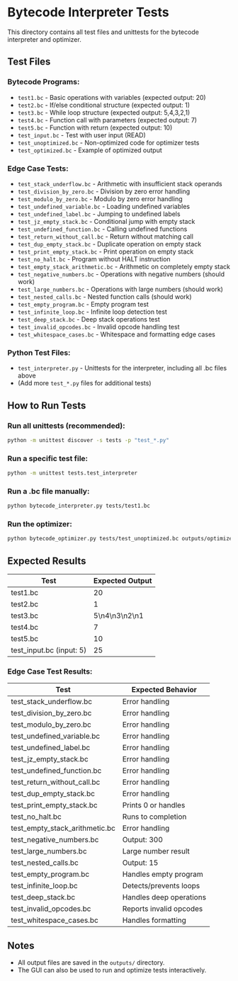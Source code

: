 # Bytecode Interpreter Tests

This directory contains all test files and unittests for the bytecode interpreter and optimizer.

## Test Files

### Bytecode Programs:
- `test1.bc` - Basic operations with variables (expected output: 20)
- `test2.bc` - If/else conditional structure (expected output: 1)
- `test3.bc` - While loop structure (expected output: 5,4,3,2,1)
- `test4.bc` - Function call with parameters (expected output: 7)
- `test5.bc` - Function with return (expected output: 10)
- `test_input.bc` - Test with user input (READ)
- `test_unoptimized.bc` - Non-optimized code for optimizer tests
- `test_optimized.bc` - Example of optimized output

### Edge Case Tests:
- `test_stack_underflow.bc` - Arithmetic with insufficient stack operands
- `test_division_by_zero.bc` - Division by zero error handling
- `test_modulo_by_zero.bc` - Modulo by zero error handling
- `test_undefined_variable.bc` - Loading undefined variables
- `test_undefined_label.bc` - Jumping to undefined labels
- `test_jz_empty_stack.bc` - Conditional jump with empty stack
- `test_undefined_function.bc` - Calling undefined functions
- `test_return_without_call.bc` - Return without matching call
- `test_dup_empty_stack.bc` - Duplicate operation on empty stack
- `test_print_empty_stack.bc` - Print operation on empty stack
- `test_no_halt.bc` - Program without HALT instruction
- `test_empty_stack_arithmetic.bc` - Arithmetic on completely empty stack
- `test_negative_numbers.bc` - Operations with negative numbers (should work)
- `test_large_numbers.bc` - Operations with large numbers (should work)
- `test_nested_calls.bc` - Nested function calls (should work)
- `test_empty_program.bc` - Empty program test
- `test_infinite_loop.bc` - Infinite loop detection test
- `test_deep_stack.bc` - Deep stack operations test
- `test_invalid_opcodes.bc` - Invalid opcode handling test  
- `test_whitespace_cases.bc` - Whitespace and formatting edge cases

### Python Test Files:
- `test_interpreter.py` - Unittests for the interpreter, including all .bc files above
- (Add more `test_*.py` files for additional tests)

## How to Run Tests

### Run all unittests (recommended):
```bash
python -m unittest discover -s tests -p "test_*.py"
```

### Run a specific test file:
```bash
python -m unittest tests.test_interpreter
```

### Run a .bc file manually:
```bash
python bytecode_interpreter.py tests/test1.bc
```

### Run the optimizer:
```bash
python bytecode_optimizer.py tests/test_unoptimized.bc outputs/optimized.bc
```

## Expected Results

| Test         | Expected Output      |
|--------------|---------------------|
| test1.bc     | 20                  |
| test2.bc     | 1                   |
| test3.bc     | 5\n4\n3\n2\n1        |
| test4.bc     | 7                   |
| test5.bc     | 10                  |
| test_input.bc (input: 5) | 25      |

### Edge Case Test Results:
| Test                         | Expected Behavior        |
|------------------------------|-------------------------|
| test_stack_underflow.bc      | Error handling          |
| test_division_by_zero.bc     | Error handling          |
| test_modulo_by_zero.bc       | Error handling          |
| test_undefined_variable.bc   | Error handling          |
| test_undefined_label.bc      | Error handling          |
| test_jz_empty_stack.bc       | Error handling          |
| test_undefined_function.bc   | Error handling          |
| test_return_without_call.bc  | Error handling          |
| test_dup_empty_stack.bc      | Error handling          |
| test_print_empty_stack.bc    | Prints 0 or handles     |
| test_no_halt.bc              | Runs to completion      |
| test_empty_stack_arithmetic.bc | Error handling        |
| test_negative_numbers.bc     | Output: 300             |
| test_large_numbers.bc        | Large number result     |
| test_nested_calls.bc         | Output: 15              |
| test_empty_program.bc        | Handles empty program   |
| test_infinite_loop.bc        | Detects/prevents loops  |
| test_deep_stack.bc           | Handles deep operations |
| test_invalid_opcodes.bc      | Reports invalid opcodes |
| test_whitespace_cases.bc     | Handles formatting      |

## Notes
- All output files are saved in the `outputs/` directory.
- The GUI can also be used to run and optimize tests interactively.
